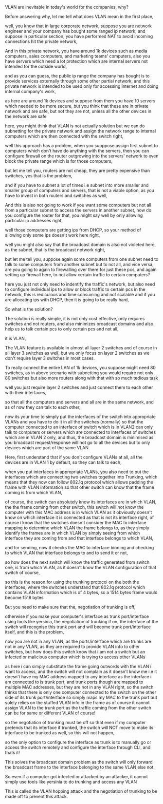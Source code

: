 VLAN are inevitable in today's world for the companies, why?

Before answering why, let me tell what does VLAN mean in the first place,

well, you know that in large corporate network, suppose you are network engineer and your company has bought some ranged ip network,
and suppose in particular section, you have performed NAT to avoid incoming connections hit the private network,

And in this private network, you have around 1k devices such as media computers, sales computers, and marketing teams' computers,
also you have servers which need a lot protection which are internal servers not intended for the outside world,

and as you can guess, the public ip range the company has bought is to provide services externally through some other partial network,
and this private network is intended to be used only for accessing internet and doing internal company's work,

as here are around 1k devices and suppose from them you have 10 servers which needed to be more secure, but you think that these are in
private network and are safe, but not they are not, unless all the other devices in the network are safe

here, you might think that VLAN is not actually solution but we can do subnetting for the private network and assign the network range
to internal computers which are then connected with the switch right,

well this approach has a problem, when you supppose assign first subnet to computers which don't have do anything with the servers, then
you can configure firewall on the router outgrowing into the servers' network to even block the private range which is for those computers,

but let me tell you, routers are not cheap, they are pretty expensive than switches, yes that is the problem,

and if you have to subnet a lot of times i.e subnet into more smaller and smaller group of computers and servers, that is not a viable option,
as you have to invest in both routers and switches as well,

And this is also not going to work if you want some computers but not all from a particular subnet to access the servers in another subnet,
how do you configure the router for that, you might say well by only allowing particular ip addresses right,

well those computers are getting ips from DHCP, so your method of allowing only some ips doesn't work here right,

well you might also say that the broadcast domain is also not violeted here, as the subnet, that is the broadcast network right,

but let me tell you, suppose again some computers from one subnet need to talk to some computers from another subnet but to not all,
and vice versa, are you going to again to firewalling over there for just these pcs, and again setting up firewall here, to not allow certain traffic
to certain computers?

here you just not only need to indentify the traffic's network, but also need to configure individual ips to allow or block traffic to certain
pcs in the network, this is rediculous and time consuming and not scalable and if you are allocating ips with DHCP, then it is going to be really
hard,

So what is the solution?

The solution is really simple, it is not only cost effective, only requires switches and not routers, and also minimizes broadcast domains
and also help us to talk certain pcs to only certain pcs and not all,

it is VLAN,

The VLAN feature is available in almost all layer 2 switches and of course in all layer 3 switches as well, but we only focus on layer 2 switches
as we don't require layer 3 switches in most cases.

To really connect the entire LAN of 1k devices, you suppose might need 80 switches, as in above scenario with subnetting you would require
not only 80 switches but also more routers along with that with so much tedious task

well you just require layer 2 switches and just connect them to each other with their interfaces,

so that all the computers and servers and all are in the same network, and as of now they can talk to each other,

now its your time to simply put the interfaces of the switch into appropriate VLANs and you have to do it in all the switches (normally)
so that the computer connected to an interface of switch which is in VLAN2 can only talk to computers or servers which are connected to interfaces
of switches which are in VLAN 2 only, and thus, the broadcast domain is minimised as you broadcast request/response will not go to all the devices
but to only devices which are part of the same VLAN.

Here, first understand that if you don't configure VLANs at all, all the devices are in VLAN 1 by default, so they can talk to each,

when you put interfaces in appropriate VLANs, you also need to put the interfaces which are connecting two switches together into Trunking,
which means that they now can follow 802.1q protocol which allows padding the frame with VLAN information so that other switch can know that
the frame coming is from which VLAN,

of course, the switch can absolutely know its interfaces are in which VLAN, the the frame coming from other switch, this switch will not know the
computer with this MAC address is in which VLAN as it obviously doesn't know on which interface it is connected as that is not its interface right,
of course i know that the switches doesn't consider the MAC to interface mapping to determine which VLAN the frame belongs to, as they simply identify the frames are in which VLAN by simply seeing from
which interface they are coming from and that interface belongs to which VLAN,

and for sending, now it checks the MAC to interface binding and checking to which VLAN that interface belongs to and to send it or not,

so how does the next switch will know the traffic generated from switch one, is from which VLAN, as it doesn't know the VLAN configuration of that
switch of course,

so this is the reason for using the trunking protocol on the both the interfaces, where the switches understand that 802.1q protocol which contains
VLAN information which is of 4 bytes, so a 1514 bytes frame would become 1518 bytes

But you need to make sure that the,
negotiation of trunking is off,

otherwise if you make your computer's interface as trunk port/interface using tools like yersinia,
the negotiation of trunking if on, the interface of the switch will recognise this trunk port and will become trunk port/interface itself,
and this is the problem,

now you are not in any VLAN, as the ports/interface which are trunks are not in any VLAN, as they are required to provide VLAN info to other switches,
but how does this switch know that i am not a switch but an infected or malicious computer which is trying to access other VLANs

as here i can simply substitute the frame going outwords with the VLAN i want to access, and the switch will not complain as it doesn't know me i.e
it doesn't have my MAC address mapped to any interface as the interface i am connected to is trunk port, and trunk ports though are mapped to
multiple MAC addresses, but they are not in any VLAN right, so the switch thinks that there is only one computer connected to the switch on the
other side of its trunk port/interface so simply maps my MAC to the trunk port but solely relies on the stuffed VLAN info in the frame
as of course it cannot assign VLAN to the trunk port as the traffic coming from the other switch can be for same or different VLAN of course!

so the negotiation of trunking must be off so that even if my computer pretends that its interface if trunked, the switch will NOT move to make
its interface to be trunked as well, so this will not happen,

so the only option to configure the interface as trunk is to manually go or access the switch remotely and configure the interface through
CLI, and thats it!

This solves the broadcast domain problem as the switch will only forward the broadcast frame to the interface belonging to the same VLAN else not.

So even if a computer got infected or attacked by an attacker, it cannot simply use tools like yersinia to do trunking and access any VLAN

This is called the VLAN hopping attack and the negotiation of trunking to be made off to prevent this attack.
